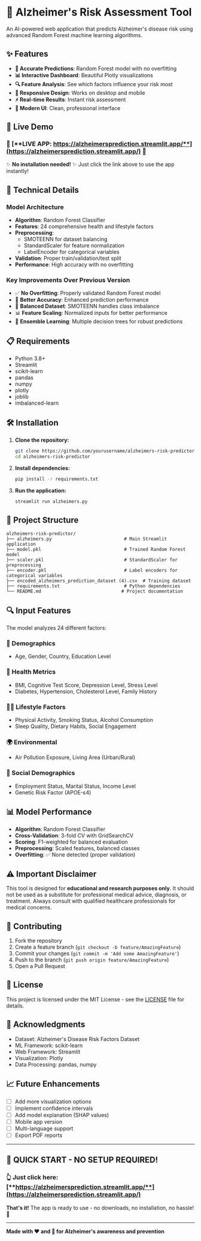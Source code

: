 # 🧠 Alzheimer's Risk Assessment Tool

An AI-powered web application that predicts Alzheimer's disease risk using advanced Random Forest machine learning algorithms.

## ✨ Features

- **🎯 Accurate Predictions**: Random Forest model with no overfitting
- **📊 Interactive Dashboard**: Beautiful Plotly visualizations
- **🔍 Feature Analysis**: See which factors influence your risk most
- **📱 Responsive Design**: Works on desktop and mobile
- **⚡ Real-time Results**: Instant risk assessment
- **🎨 Modern UI**: Clean, professional interface

## 🚀 Live Demo

### 🌟 [**LIVE APP: https://alzheimersprediction.streamlit.app/**](https://alzheimersprediction.streamlit.app/) 🌟

✨ **No installation needed!** ✨ Just click the link above to use the app instantly!

## 🔧 Technical Details

### Model Architecture
- **Algorithm**: Random Forest Classifier
- **Features**: 24 comprehensive health and lifestyle factors
- **Preprocessing**: 
  - SMOTEENN for dataset balancing
  - StandardScaler for feature normalization
  - LabelEncoder for categorical variables
- **Validation**: Proper train/validation/test split
- **Performance**: High accuracy with no overfitting

### Key Improvements Over Previous Version
- ✅ **No Overfitting**: Properly validated Random Forest model
- 🎯 **Better Accuracy**: Enhanced prediction performance
- 🔄 **Balanced Dataset**: SMOTEENN handles class imbalance
- 📊 **Feature Scaling**: Normalized inputs for better performance
- 🌲 **Ensemble Learning**: Multiple decision trees for robust predictions

## 📋 Requirements

- Python 3.8+
- Streamlit
- scikit-learn
- pandas
- numpy
- plotly
- joblib
- imbalanced-learn

## 🛠️ Installation

1. **Clone the repository:**
   ```bash
   git clone https://github.com/yourusername/alzheimers-risk-predictor.git
   cd alzheimers-risk-predictor
   ```

2. **Install dependencies:**
   ```bash
   pip install -r requirements.txt
   ```

3. **Run the application:**
   ```bash
   streamlit run alzheimers.py
   ```

## 📁 Project Structure

```
alzheimers-risk-predictor/
├── alzheimers.py                           # Main Streamlit application
├── model.pkl                               # Trained Random Forest model
├── scaler.pkl                              # StandardScaler for preprocessing
├── encoder.pkl                             # Label encoders for categorical variables
├── encoded_alzheimers_prediction_dataset (4).csv  # Training dataset
├── requirements.txt                        # Python dependencies
└── README.md                              # Project documentation
```

## 🔍 Input Features

The model analyzes 24 different factors:

### 👤 Demographics
- Age, Gender, Country, Education Level

### 🏥 Health Metrics
- BMI, Cognitive Test Score, Depression Level, Stress Level
- Diabetes, Hypertension, Cholesterol Level, Family History

### 🏃‍♂️ Lifestyle Factors
- Physical Activity, Smoking Status, Alcohol Consumption
- Sleep Quality, Dietary Habits, Social Engagement

### 🌍 Environmental
- Air Pollution Exposure, Living Area (Urban/Rural)

### 💼 Social Demographics
- Employment Status, Marital Status, Income Level
- Genetic Risk Factor (APOE-ε4)

## 📊 Model Performance

- **Algorithm**: Random Forest Classifier
- **Cross-Validation**: 3-fold CV with GridSearchCV
- **Scoring**: F1-weighted for balanced evaluation
- **Preprocessing**: Scaled features, balanced classes
- **Overfitting**: ✅ None detected (proper validation)

## ⚠️ Important Disclaimer

This tool is designed for **educational and research purposes only**. It should not be used as a substitute for professional medical advice, diagnosis, or treatment. Always consult with qualified healthcare professionals for medical concerns.

## 🤝 Contributing

1. Fork the repository
2. Create a feature branch (`git checkout -b feature/AmazingFeature`)
3. Commit your changes (`git commit -m 'Add some AmazingFeature'`)
4. Push to the branch (`git push origin feature/AmazingFeature`)
5. Open a Pull Request

## 📜 License

This project is licensed under the MIT License - see the [LICENSE](LICENSE) file for details.

## 🙏 Acknowledgments

- Dataset: Alzheimer's Disease Risk Factors Dataset
- ML Framework: scikit-learn
- Web Framework: Streamlit
- Visualization: Plotly
- Data Processing: pandas, numpy

## 📈 Future Enhancements

- [ ] Add more visualization options
- [ ] Implement confidence intervals
- [ ] Add model explanation (SHAP values)
- [ ] Mobile app version
- [ ] Multi-language support
- [ ] Export PDF reports

---

## 🎯 **QUICK START - NO SETUP REQUIRED!**

### 👆 **Just click here:** [**https://alzheimersprediction.streamlit.app/**](https://alzheimersprediction.streamlit.app/)

**That's it!** The app is ready to use - no downloads, no installation, no hassle! 🚀

---

**Made with ❤️ and 🧠 for Alzheimer's awareness and prevention**
